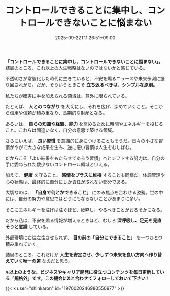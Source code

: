 ﻿---
title: "コントロールできることに集中し、コントロールできないことに悩まない"
date: 2025-09-22T11:26:51+09:00
draft: false
---

**「コントロールできることに集中し、コントロールできないことに悩まない」。** 結局のところ、これ以上の人生戦略はないのではないかと感じている。

不透明さが常態化した時代に生きていると、不安を煽るニュースや未来予測に振り回されがち。だが、そういうときこそ **立ち返るべきは、シンプルな原則。**



私たちが確実に手を加えられる領域は、意外に限られている。

たとえば、 **人とのつながり** を大切にし、それを広げ、深めていくこと。そこから信用や信頼が積み重なり、長期的な財産となる。

あるいは、 **自らの知識や経験、能力** を高めるために時間やエネルギーを投じること。これらは間違いなく、自分の意思で築ける領域。



さらにいえば、 **良い習慣** を意識的に身につけることもそうだ。日々の小さな習慣がやがて大きな成果を生み、逆に悪い習慣は人生をむしばむ。

だからこそ「よい結果をもたらすであろう習慣」へとシフトする努力は、自分の手に委ねられた数少ないコントロール領域といえる。

加えて、 **健康** を守ること、 **感情をプラスに維持** することも同様だ。体調管理や心の状態は、最終的に自分にしか責任が取れない部分である。



大切なのは、 **「自身で何とかできること」** にのみ焦点を合わせる姿勢。世の中には、自分の努力や意思ではどうにもならないことがあまりに多い。

そこにエネルギーを注げば注ぐほど、疲弊し、やるべきことがおろそかになる。



だから私は、不安を煽る情報が増えるときほど、むしろ **深呼吸し、足元を見直そうと意識** している。

外部環境に右往左往させられず、 **目の前の「自分にできること」** を一つひとつ積み重ねていく。

結局のところ、これだけが **人生を安定させ、少しずつ未来を良い方向へ作り替えていく唯一の道** なのだと思う。



**※以上のような、ビジネスやキャリア開発に役立つコンテンツを毎日更新している「規格外」です。この機会にXと合わせてフォローしておいて下さい！**



{{< x user="shinkaron" id="1970020246980550977" >}}